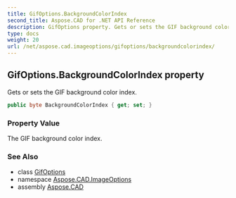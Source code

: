 ```yaml
---
title: GifOptions.BackgroundColorIndex
second_title: Aspose.CAD for .NET API Reference
description: GifOptions property. Gets or sets the GIF background color index
type: docs
weight: 20
url: /net/aspose.cad.imageoptions/gifoptions/backgroundcolorindex/
---
```

## GifOptions.BackgroundColorIndex property

Gets or sets the GIF background color index.

```csharp
public byte BackgroundColorIndex { get; set; }
```

### Property Value

The GIF background color index.

### See Also

* class [GifOptions](../)
* namespace [Aspose.CAD.ImageOptions](../../gifoptions/)
* assembly [Aspose.CAD](../../../)


